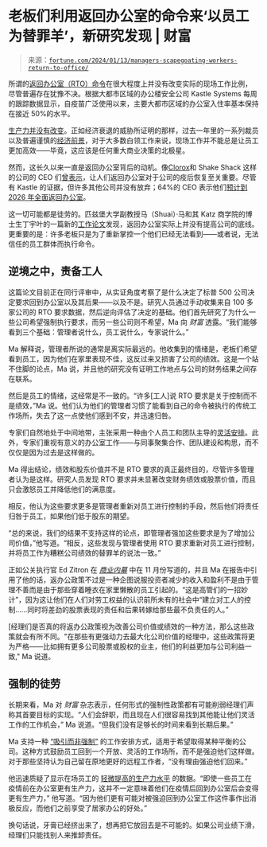 <!--yml

类别：未分类

日期：2024-05-27 14:44:45

-->

# 老板们利用返回办公室的命令来‘以员工为替罪羊’，新研究发现 | 财富

> 来源：[`fortune.com/2024/01/13/managers-scapegoating-workers-return-to-office/`](https://fortune.com/2024/01/13/managers-scapegoating-workers-return-to-office/)

所谓的[返回办公室（RTO）命令](https://fortune.com/2023/11/17/companies-new-return-to-office-strategy-glassdoor/)在很大程度上并没有改变实际的现场工作比例，尽管普遍存在犹豫不决。根据大都市区域的办公楼安全公司 Kastle Systems 每周的跟踪数据显示，自疫苗广泛使用以来，主要大都市区域的办公室入住率基本保持在接近 50%的水平。

[生产力并没有改变](https://fortune.com/2023/12/26/return-to-office-mandates-no-productivity-impact-experts-predict/)。正如经济衰退的威胁所证明的那样，过去一年里的一系列裁员以及普遍谨慎的[经济前景](https://fortune.com/2024/01/09/how-many-businesses-bankrupt-covid-pandemic-2020-2023-global-financial-crisis/)，对于大多数白领工作来说，现场工作并不能总是让员工更加高效——毕竟，这应该是任何重大商业决策的北极星。

然而，这长久以来一直是返回办公室背后的动机。像[Clorox](https://fortune.com/company/clorox/)和 Shake Shack 这样的公司的 CEO 们[曾表示](https://fortune.com/2022/08/09/ceos-say-remote-work-hurting-businesses/)，让人们返回办公室对于公司的疫后恢复至关重要。尽管有 Kastle 的证据，但许多其他公司并没有放弃；64%的 CEO 表示他们[预计到 2026 年全面返回办公室](https://fortune.com/2023/10/16/office-return-rto-ceos-hybrid-remote-work-5-days/)。

这一切可能都是徒劳的。匹兹堡大学副教授马（Shuai）·马和其 Katz 商学院的博士生丁宇叶的一篇新的[工作论文](https://papers.ssrn.com/sol3/papers.cfm?abstract_id=4675401)发现，返回办公室实际上并没有提高公司的底线。更重要的是：许多老板只是为了重新掌控一个他们已经无法看到——或者说，无法信任的员工群体而执行命令。

## **逆境之中，责备工人**

这篇论文目前正在同行评审中，从实证角度考察了是什么决定了标普 500 公司决定要求回到办公室以及其后果——以及不是。研究人员通过手动收集来自 100 多家公司的 RTO 要求数据，然后逆向评估了决定的基础。他们首先研究了为什么一些公司希望强制执行要求，而另一些公司则不希望，Ma 向 *财富* 透露。“我们能够看到三个基础：管理者说什么，员工说什么，专家说什么。”

Ma 解释说，管理者所说的通常是离实际最远的。他收集到的情绪是，老板们希望看到员工，因为他们在家里表现不佳，这反过来又损害了公司的绩效。这是一个站不住脚的论点，Ma 说，并且他的研究没有证明工作地点与公司的财务结果之间存在联系。

然后是员工的情绪，这经常是不一致的。“许多[工人]说 RTO 要求是关于控制而不是绩效，”Ma 说。他们认为他们的管理者习惯了能看到自己的命令被执行的传统工作场所，失去了这一点使他们感到不安，并迅速归咎。

专家们自然地处于中间地带，主张采用一种由个人员工和团队主导的[灵活安排](https://fortune.com/2023/05/14/flexible-work-feminist-women-return-office-power-men-careers-erin-grau/)。此外，专家们重视有意义的办公室工作——与同事聚集合作、团队建设和构思，而不仅仅是因为过去是这样做的。

Ma 得出结论，绩效和股东价值并不是 RTO 要求的真正最终目的，尽管许多管理者认为是这样。研究人员发现 RTO 要求并未显著改变财务绩效或股票价值，而且只会激怒员工并降低他们的满意度。

相反，他认为这些要求更多是管理者重新对员工进行控制的手段，然后他们将责任归咎于员工，如果他们低于股东的期望。

“总的来说，我们的结果不支持这样的论点，即管理者强加这些要求是为了增加公司价值，”他写道。“相反，这些发现与管理者使用 RTO 要求重新对员工进行控制，并将员工作为糟糕公司绩效的替罪羊的说法一致。”

正如公关执行官 Ed Zitron 在 [*商业内幕*](https://www.businessinsider.com/return-to-office-mandates-employees-managers-fight-messy-remote-work-2023-11?utm_source=substack&utm_medium=email) 中在 11 月份写道的，并且 Ma 在报告中引用了他的话，返办公政策不过是一种企图说服投资者减少的收入和盈利不是由于管理不善而是由于那些穿着睡衣在家里懒散的员工引起的。“这是高管们的一招妙计”，因为这让他们在人们对劳工权益的认识前所未有的社会中“建立对工人的控制……同时将差劲的股票表现的责任和后果转嫁给那些最不负责任的人。”

[经理们是否真的将返办公政策视为改善公司价值或绩效的一种方法，那么这些政策就会有所不同。"在那些有更强动力去最大化公司价值的经理中，这些政策将更为严格——比如拥有更多公司股票或股权的业主，他们的利益更加与公司利益一致," Ma 说道。

## **强制的徒劳**

长期来看，Ma 对 *财富* 杂志表示，任何形式的强制性政策都有可能削弱经理们声称其首要目标的实现。“人们会辞职，而且现在人们很容易找到其他能让他们灵活工作的工作机会，” Ma 说道。“但我们没有足够长的时间来看到长期后果。”

Ma 支持一种 [“吸引而非强制”](https://fortune.com/2024/01/10/neiman-marcus-return-to-office-policy-magnet-not-mandate/) 的工作安排方式，适用于希望取得某种平衡的公司。这种方式鼓励员工回到一个开放、灵活的工作场所，而不是强迫他们这样做。对于那些坚持认为自己留在原地更好的远程工作者，“没有理由强迫他们回来。”

他迅速质疑了显示在场员工的 [轻微提高的生产力水平](https://fortune.com/2023/07/06/remote-workers-less-productive-wfh-research/) 的数据。“即使一些员工在疫情前在办公室更有生产力，这并不一定意味着他们在疫情后回到办公室后会变得更有生产力，” 他写道。“因为他们更有可能对被强迫回到办公室工作这件事作出消极反应，而他们之前享受了居家办公的好处。”

换句话说，牙膏已经挤出来了，想再把它放回去是不可能的。如果公司业绩下滑，经理们只能找别人来推卸责任。
